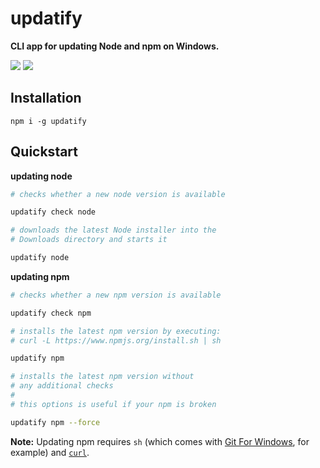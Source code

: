 
# updatify

**CLI app for updating Node and npm on Windows.**

[![](https://david-dm.org/MarkTiedemann/updatify.svg)](https://david-dm.org/MarkTiedemann/updatify) [![](https://img.shields.io/node/v/updatify.svg)](https://www.npmjs.com/package/updatify)

## Installation

```
npm i -g updatify
```

## Quickstart

**updating node**

```bash
# checks whether a new node version is available

updatify check node

# downloads the latest Node installer into the
# Downloads directory and starts it

updatify node
```

**updating npm**

```bash
# checks whether a new npm version is available

updatify check npm

# installs the latest npm version by executing:
# curl -L https://www.npmjs.org/install.sh | sh

updatify npm

# installs the latest npm version without
# any additional checks
#
# this options is useful if your npm is broken

updatify npm --force
```
**Note:** Updating npm requires `sh` (which comes with [Git For Windows](https://git-for-windows.github.io/), for example) and [`curl`](https://curl.haxx.se/).
